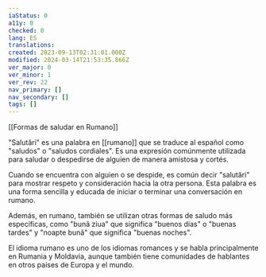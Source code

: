 ```yaml
---
iaStatus: 0
a11y: 0
checked: 0
lang: ES
translations: 
created: 2023-09-13T02:31:01.000Z
modified: 2024-03-14T21:53:35.866Z
ver_major: 0
ver_minor: 1
ver_rev: 22
nav_primary: []
nav_secondary: []
tags: []
---
```

[[Formas de saludar en Rumano]]

"Salutări" es una palabra en [[rumano]] que se traduce al español como "saludos" o "saludos cordiales". Es una expresión comúnmente utilizada para saludar o despedirse de alguien de manera amistosa y cortés.

Cuando se encuentra con alguien o se despide, es común decir "salutări" para mostrar respeto y consideración hacia la otra persona. Esta palabra es una forma sencilla y educada de iniciar o terminar una conversación en rumano.

Además, en rumano, también se utilizan otras formas de saludo más específicas, como "bună ziua" que significa "buenos días" o "buenas tardes" y "noapte bună" que significa "buenas noches".

El idioma rumano es uno de los idiomas romances y se habla principalmente en Rumania y Moldavia, aunque también tiene comunidades de hablantes en otros países de Europa y el mundo.